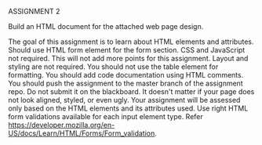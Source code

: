 ASSIGNMENT 2

Build an HTML document for the attached web page design.

The goal of this assignment is to learn about HTML elements and attributes.
Should use HTML form element for the form section.
CSS and JavaScript not required. This will not add more points for this assignment.
Layout and styling are not required.
You should not use the table element for formatting.
You should add code documentation using HTML comments.
You should push the assignment to the master branch of the assignment repo. Do not submit it on the blackboard.
It doesn't matter if your page does not look aligned, styled, or even ugly.
Your assignment will be assessed only based on the HTML elements and its attributes used.
Use right HTML form validations available for each input element type. Refer https://developer.mozilla.org/en-US/docs/Learn/HTML/Forms/Form_validation.